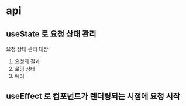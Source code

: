 # api

## useState 로 요청 상태 관리

요청 상태 관리 대상

1. 요청의 결과
2. 로딩 상태
3. 에러

## useEffect 로 컴포넌트가 렌더링되는 시점에 요청 시작
